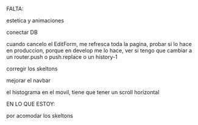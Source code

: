 FALTA:

estetica y animaciones

conectar DB

cuando cancelo el EditForm, me refresca toda la pagina, probar si lo hace en produccion, porque en develop me lo hace, ver si tengo que cambiar a un router.push o push.replace o un history-1

corregir los skeltons

mejorar el navbar

el histograma en el movil, tiene que tener un scroll horizontal

EN LO QUE ESTOY:

por acomodar los skeltons